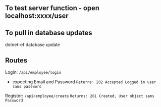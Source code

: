 

## To test server function - open localhost:xxxx/user


## To pull in database updates
dotnet-ef database update


## Routes

Login: `/api/employee/login`
* expecting Email and Password
`Returns: 202 Accepted Logged in user sans password`

Register: `/api/employee/create`
`Returns: 201 Created, User object sans Password`